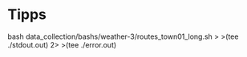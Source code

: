 # Tipps
 bash data_collection/bashs/weather-3/routes_town01_long.sh > >(tee ./stdout.out) 2> >(tee ./error.out)
